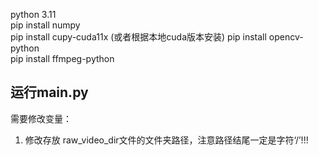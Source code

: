 python 3.11  
pip install numpy  
pip install cupy-cuda11x (或者根据本地cuda版本安装)
pip install opencv-python   
pip install ffmpeg-python

## 运行main.py
需要修改变量：
1. 修改存放 raw_video_dir文件的文件夹路径，注意路径结尾一定是字符‘/’!!!


